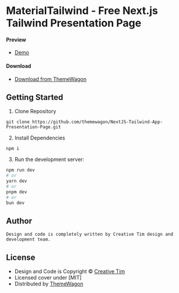 # MaterialTailwind - Free Next.js Tailwind Presentation Page
#### Preview

 - [Demo](https://themewagon.github.io/NextJS-Tailwind-App-Presentation-Page/)

#### Download
 - [Download from ThemeWagon](https://themewagon.com/themes/)

## Getting Started

1. Clone Repository
```
git clone https://github.com/themewagon/NextJS-Tailwind-App-Presentation-Page.git
```
2. Install Dependencies
```
npm i
```
3. Run the development server:

```bash
npm run dev
# or
yarn dev
# or
pnpm dev
# or
bun dev
```

## Author 
```
Design and code is completely written by Creative Tim design and development team. 
```

## License

 - Design and Code is Copyright &copy; [Creative Tim](https://www.creative-tim.com/)
 - Licensed cover under [MIT]
 - Distributed by [ThemeWagon](https://themewagon.com)

